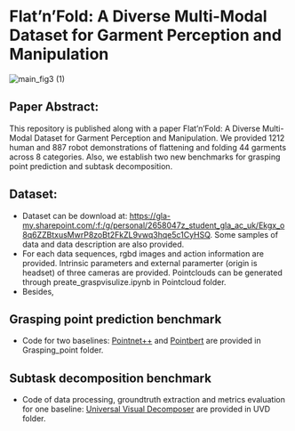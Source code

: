 # Flat’n’Fold: A Diverse Multi-Modal Dataset for Garment Perception and Manipulation
![main_fig3 (1)](https://github.com/user-attachments/assets/01531133-96ee-4625-9643-ad416733e4dc)
## Paper Abstract:
This repository is published along with a paper Flat’n’Fold: A Diverse Multi-Modal Dataset for Garment Perception and Manipulation.
We provided 1212 human and 887 robot demonstrations of flattening and folding 44 garments across 8 categories. Also, we establish two new benchmarks for grasping point prediction and subtask decomposition.

## Dataset:
* Dataset can be download at: https://gla-my.sharepoint.com/:f:/g/personal/2658047z_student_gla_ac_uk/Ekgx_o8q6ZZBtxusMwrP8zoBt2FkZL9vwq3hqe5c1CyHSQ. Some samples of data and data description are also provided.
* For each data sequences, rgbd images and action information are provided. Intrinsic parameters and external paramerter (origin is headset) of three cameras are provided. Pointclouds can be generated through preate_graspvisulize.ipynb in Pointcloud folder.
* Besides, 

## Grasping point prediction benchmark
* Code for two baselines: [Pointnet++](https://github.com/yanx27/Pointnet_Pointnet2_pytorch) and [Pointbert](https://github.com/Julie-tang00/Point-BERT) are provided in Grasping_point folder.

## Subtask decomposition benchmark
* Code of data processing, groundtruth extraction and metrics evaluation for one baseline: [Universal Visual Decomposer](https://zcczhang.github.io/UVD/) are provided in UVD folder.
